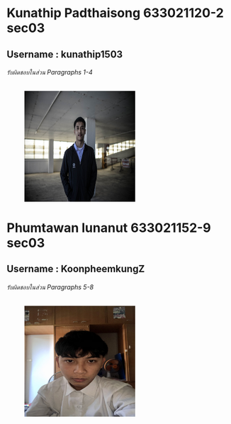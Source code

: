 # Kunathip Padthaisong 633021120-2 sec03
## Username : kunathip1503
###### รับผิดชอบในส่วน Paragraphs 1-4

<figure>
<img src = "./media/ป๋อ.jpg" width ="250" height="250" >
</figure>

# Phumtawan lunanut 633021152-9 sec03
## Username : KoonpheemkungZ
###### รับผิดชอบในส่วน Paragraphs 5-8

<figure>
<img src = "./media/ภีม.jpg" width ="250" height="250" >
</figure>